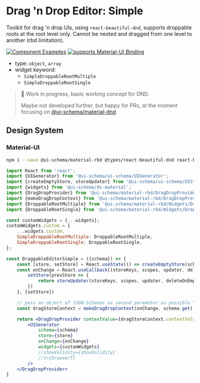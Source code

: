 # Drag 'n Drop Editor: Simple

Toolkit for drag 'n drop UIs, using `react-beautiful-dnd`, supports droppable roots at the root level only. Cannot be nested and dragged from one level to another (rbd limitation).

[![Component Examples](https://img.shields.io/badge/Examples-green?labelColor=1d3d39&color=1a6754&logoColor=ffffff&style=flat-square&logo=plex)](#demo-ui-generator) [![supports Material-UI Binding](https://img.shields.io/badge/Material-green?labelColor=1a237e&color=0d47a1&logoColor=ffffff&style=flat-square&logo=material-ui)](#material-ui)

- type: `object`, `array`
- widget keyword:
    - `SimpleDroppableRootMultiple`
    - `SimpleDroppableRootSingle`

> 🚧 Work in progress, basic working concept for DND.
>
> Maybe not developed further, but happy for PRs, at the moment focusing on [@ui-schema/material-dnd](/docs/widgets/Drag-n-Drop-Editor)

## Design System

### Material-UI

```bash
npm i --save @ui-schema/material-rbd @types/react-beautiful-dnd react-beautiful-dnd
```

```jsx
import React from 'react';
import {UIGenerator} from '@ui-schema/ui-schema/UIGenerator';
import {createEmptyStore, storeUpdater} from '@ui-schema/ui-schema/UIStore';
import {widgets} from '@ui-schema/ds-material';
import {DragDropProvider} from '@ui-schema/material-rbd/DragDropProvider/DragDropProvider';
import {makeDragDropContext} from '@ui-schema/material-rbd/DragDropProvider/makeDragDropContext';
import {DroppableRootMultiple} from '@ui-schema/material-rbd/Widgets/DroppableRootMultiple';
import {DroppableRootSingle} from '@ui-schema/material-rbd/Widgets/DroppableRootSingle';

const customWidgets = {...widgets};
customWidgets.custom = {
    ...widgets.custom,
    SimpleDroppableRootMultiple: DroppableRootMultiple,
    SimpleDroppableRootSingle: DroppableRootSingle,
};

const DraggableEditorSimple = ({schema}) => {
    const [store, setStore] = React.useState(() => createEmptyStore(schema.get('type')))
    const onChange = React.useCallback((storeKeys, scopes, updater, deleteOnEmpty, type) => {
        setStore(prevStore => {
            return storeUpdater(storeKeys, scopes, updater, deleteOnEmpty, type)(prevStore)
        })
    }, [setStore])

    // pass an object of JSON-Schemas as second parameter as possible "blocks to select"
    const dragStoreContext = makeDragDropContext(onChange, schema.get('$defs') || schema.get('definitions'))

    return <DragDropProvider contextValue={dragStoreContext.contextValue}>
        <UIGenerator
            schema={schema}
            store={store}
            onChange={onChange}
            widgets={customWidgets}
            //showValidity={showValidity}
            //t={browserT}
        />
    </DragDropProvider>
}
```
